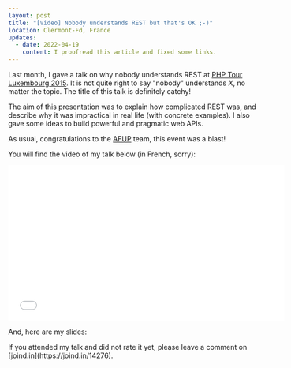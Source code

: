 ```yaml
---
layout: post
title: "[Video] Nobody understands REST but that's OK ;-)"
location: Clermont-Fd, France
updates:
  - date: 2022-04-19
    content: I proofread this article and fixed some links.
---
```


Last month, I gave a talk on why nobody understands REST at [PHP Tour Luxembourg
2015][phptour-2015]. It is not quite right to say "nobody" understands _X_, no
matter the topic. The title of this talk is definitely catchy!

The aim of this presentation was to explain how complicated REST was, and
describe why it was impractical in real life (with concrete examples). I also
gave some ideas to build powerful and pragmatic web APIs.

As usual, congratulations to the [AFUP](https://twitter.com/afup) team, this
event was a blast!

You will find the video of my talk below (in French, sorry):

<div class="video-container">
<center>
<iframe width="560" height="315" src="//www.youtube.com/embed/u_jDzcXCimM" frameborder="0" allowfullscreen></iframe>
</center>
</div>

<p></p>
And, here are my slides:

<script async class="speakerdeck-embed" data-id="b14006e42cc247cdac1ad58e4cd7994a" data-ratio="1.29456384323641" src="//speakerdeck.com/assets/embed.js"></script>

<p></p>
If you attended my talk and did not rate it yet, please leave a comment on
[joind.in](https://joind.in/14276).

[phptour-2015]: https://event.afup.org/phptourluxembourg2015__programme/